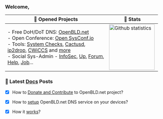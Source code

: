 ### Welcome,<!--<a href="https://lab.sys-adm.in/" target="blank"><img align="center" src="res/hi-hand.gif" alt="Sys-Admin & InfoSec Channel" height="24" /></a>-->

<!--* 🏂 **Whoami**: 
I am Groot 
-->
| 🚜 Opened Projects                                                                                                                                                                                                                                                                                                                                                                                                                                                                                                                           | 🧘 Stats                                                                                                                                              |
|----------------------------------------------------------------------------------------------------------------------------------------------------------------------------------------------------------------------------------------------------------------------------------------------------------------------------------------------------------------------------------------------------------------------------------------------------------------------------------------------------------------------------------------------|-------------------------------------------------------------------------------------------------------------------------------------------------------|
| - Free DoH/DoT DNS: [OpenBLD.net ](https://openbld.net/)<br/>- Open Conference: [Open SysConf.io](https://sysconf.io/)<br/>- Tools: [System Checks](https://system-checks.org/), [Cactusd](https://github.com/m0zgen/cactusd), [ip2drop](https://github.com/m0zgen/ip2drop), [CWiCCS](https://cwiccs.sys-adm.in/) and [more](https://github.com/m0zgen?tab=repositories)<br/>- Social Sys-Admin - [InfoSec](https://t.me/sysadm_in_channel), [Up](https://t.me/sysadm_in_up), [Forum](https://forum.sys-adm.in/), [Help](https://t.me/sysadm_in), [Job](https://t.me/sysadm_in_job)... | <img height=150 src="https://github-readme-stats.vercel.app/api?username=m0zgen&show_icons=true&theme=vue-dark" alt="Github statistics" align="left"> |

### 📕 Latest [Docs](https://openbld.net/docs/intro/) Posts
- [x] How to [Donate and Contribute](https://openbld.net/docs/donation/) to OpenBLD.net project?
- [x] How to [setup](https://openbld.net/docs/get-started/where-to-start/) OpenBLD.net DNS service on your devices?
- [x] How it [works](https://openbld.net/docs/overwiew/how-it-works/)?


<!-- * <a href="https://www.linkedin.com/in/yevgeniy-goncharov/" target="blank"><img align="center" src="res/linkedin.svg" alt="m0zgen" height="18" /></a> <a href="https://stackoverflow.com/users/1928123/m0zgen" target="blank"><img align="center" src="res/stackoverflow.svg" alt="user:1928123" height="18" /></a> <a href="https://t.me/sysadm_in_channel" target="blank"><img align="center" src="res/telegram.gif" alt="Sys-Admin & InfoSec Channel" height="18" /></a> -->
<!--
**m0zgen/m0zgen** is a ✨ _special_ ✨ repository because its `README.md` (this file) appears on your GitHub profile.

Here are some ideas to get you started:

- 🔭 I’m currently working on ...
- 🌱 I’m currently learning ...
- 👯 I’m looking to collaborate on ...
- 🤔 I’m looking for help with ...
- 💬 Ask me about ...
- 📫 How to reach me: ...
- 😄 Pronouns: ...
- ⚡ Fun fact: ...
-->


